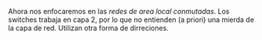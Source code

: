 Ahora nos enfocaremos en las *redes de area local conmutadas*. 
Los switches trabaja en capa 2, por lo que no entienden (a priori) una mierda de la capa de red. Utilizan otra forma de dirreciones. 

